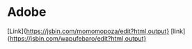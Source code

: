 # Adobe
[Link]{https://jsbin.com/momomopoza/edit?html,output}
[link]{https://jsbin.com/wapufebaro/edit?html,output}
